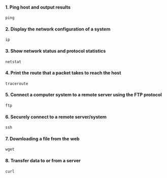 #### 1. Ping host and output results

```
ping
```

#### 2. Display the network configuration of a system

```
ip
```

#### 3. Show network status and protocol statistics

```
netstat
```

#### 4. Print the route that a packet takes to reach the host

```
traceroute
```

#### 5. Connect a computer system to a remote server using the FTP protocol

```
ftp
```

#### 6. Securely connect to a remote server/system

```
ssh
```

#### 7. Downloading a file from the web

```
wget
```

#### 8. Transfer data to or from a server
```
curl
```